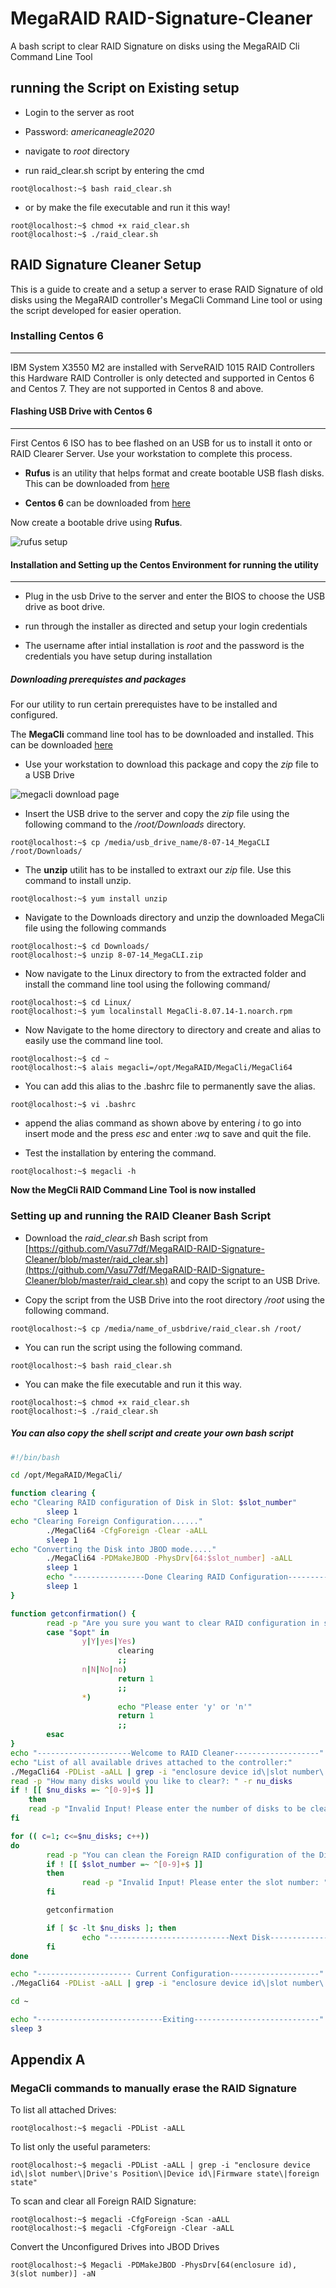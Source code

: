 # MegaRAID RAID-Signature-Cleaner

A bash script to clear RAID Signature on disks using the MegaRAID Cli Command Line Tool

## running the Script on Existing setup

- Login to the server as root 

- Password: *americaneagle2020*

- navigate to *root* directory

- run raid_clear.sh script by entering the cmd

```console
root@localhost:~$ bash raid_clear.sh
```
 - or by make the file executable and run it this way!

 ```console 
 root@localhost:~$ chmod +x raid_clear.sh
 root@localhost:~$ ./raid_clear.sh
 ```

## RAID Signature Cleaner Setup

This is a guide to create and a setup a server to erase RAID Signature of old disks using the MegaRAID controller's MegaCli Command Line tool or using the script developed for easier operation.

### Installing Centos 6

---------------------------------
IBM System X3550 M2 are installed with ServeRAID 1015 RAID Controllers this Hardware RAID Controller is only detected and supported in Centos 6 and Centos 7. They are not supported in Centos 8 and above.

#### Flashing USB Drive with Centos 6

----------------------------------- 
First Centos 6 ISO has to bee flashed on an USB for us to install it onto or RAID Clearer Server. Use your workstation to complete this process.

- **Rufus** is an utility that helps format and create bootable USB flash disks. This can be downloaded from [here](https://rufus.ie/)

- **Centos 6** can be downloaded from [here](https://wiki.centos.org/Download)

Now create a bootable drive using **Rufus**.

![rufus setup](https://github.com/Vasu77df/MegaRAID-RAID-Signature-Cleaner/blob/master/images/rufus.png)

#### Installation and Setting up the Centos Environment for running the utility

----------------------------------------------

- Plug in the usb Drive to the server and enter the BIOS to choose the USB drive as boot drive.

- run through the installer as directed and setup your login credentials

- The username after intial installation is _root_ and the password is the credentials you have setup during installation

##### Downloading prerequistes and packages

For our utility to run certain prerequistes have to be installed and configured.

The **MegaCli** command line tool has to be downloaded and installed. This can be downloaded [here](https://www.broadcom.com/support/download-search?dk=megacli)

- Use your workstation to download this package and copy the _zip_ file to a USB Drive

![megacli download page](https://github.com/Vasu77df/MegaRAID-RAID-Signature-Cleaner/blob/master/images/mega_cli_download_page.png)

- Insert the USB drive to the server and copy the _zip_ file using the following command to the */root/Downloads* directory.

```console
root@localhost:~$ cp /media/usb_drive_name/8-07-14_MegaCLI /root/Downloads/
```

- The **unzip** utilit has to be installed to extraxt our _zip_ file. Use this command to install unzip. 

```console
root@localhost:~$ yum install unzip
```

- Navigate to the Downloads directory and unzip the downloaded MegaCli file using the following commands

```console
root@localhost:~$ cd Downloads/
root@localhost:~$ unzip 8-07-14_MegaCLI.zip
```

- Now navigate to the Linux directory to from the extracted folder and install the command line tool using the following command/ 

```console
root@localhost:~$ cd Linux/
root@localhost:~$ yum localinstall MegaCli-8.07.14-1.noarch.rpm
```

- Now Navigate to the home directory to directory and create and alias to easily use the command line tool.

```console
root@localhost:~$ cd ~
root@localhost:~$ alais megacli=/opt/MegaRAID/MegaCli/MegaCli64
```

- You can add this alias to the .bashrc file to permanently save the alias.

```console
root@localhost:~$ vi .bashrc
```

- append the alias command as shown above by entering _i_ to go into insert mode and the press _esc_ and enter _:wq_ to save and quit the file.

- Test the installation by entering the command.

```console
root@localhost:~$ megacli -h
```

**Now the MegCli RAID Command Line Tool is now installed** 

### Setting up and running the RAID Cleaner Bash Script

- Download the *raid_clear.sh* Bash script from [https://github.com/Vasu77df/MegaRAID-RAID-Signature-Cleaner/blob/master/raid_clear.sh](https://github.com/Vasu77df/MegaRAID-RAID-Signature-Cleaner/blob/master/raid_clear.sh) and copy the script to an USB Drive.

- Copy the script from the USB Drive into the root directory */root* using the following command. 

```console
root@localhost:~$ cp /media/name_of_usbdrive/raid_clear.sh /root/
```

- You can run the script using the following command.

```console
root@localhost:~$ bash raid_clear.sh
```

- You can make the file executable and run it this way.

```console
root@localhost:~$ chmod +x raid_clear.sh
root@localhost:~$ ./raid_clear.sh
```

##### You can also copy the shell script and create your own bash script

```bash
#!/bin/bash

cd /opt/MegaRAID/MegaCli/

function clearing {
echo "Clearing RAID configuration of Disk in Slot: $slot_number"
        sleep 1 
echo "Clearing Foreign Configuration......"
        ./MegaCli64 -CfgForeign -Clear -aALL
        sleep 1
echo "Converting the Disk into JBOD mode....."
        ./MegaCli64 -PDMakeJBOD -PhysDrv[64:$slot_number] -aALL
        sleep 1
        echo "----------------Done Clearing RAID Configuration---------------"
        sleep 1
}

function getconfirmation() {
        read -p "Are you sure you want to clear RAID configuration in slot: $slot_number ?[y/n]: " -r opt
        case "$opt" in
                y|Y|yes|Yes)
                        clearing
                        ;;
                n|N|No|no)
                        return 1
                        ;;
                *)
                        echo "Please enter 'y' or 'n'"
                        return 1
                        ;;
        esac
}
echo "---------------------Welcome to RAID Cleaner-------------------"
echo "List of all available drives attached to the controller:"
./MegaCli64 -PDList -aALL | grep -i "enclosure device id\|slot number\|Drive's Position\|Device id\|Firmware state\|foreign state"
read -p "How many disks would you like to clear?: " -r nu_disks
if ! [[ $nu_disks =~ ^[0-9]+$ ]]
    then 
    read -p "Invalid Input! Please enter the number of disks to be cleared: " -r $nu_disks
fi

for (( c=1; c<=$nu_disks; c++))
do
        read -p "You can clean the Foreign RAID configuration of the Disk by specifing the slot number(please enter the slot of disk one by one): " -r slot_number
        if ! [[ $slot_number =~ ^[0-9]+$ ]]
        then 
                read -p "Invalid Input! Please enter the slot number: " -r $nu_disks
        fi

        getconfirmation

        if [ $c -lt $nu_disks ]; then
                echo "---------------------------Next Disk---------------------------"
        fi
done

echo "--------------------- Current Configuration--------------------"
./MegaCli64 -PDList -aALL | grep -i "enclosure device id\|slot number\|Drive's Position\|Device id\|Firmware state\|foreign state"

cd ~

echo "----------------------------Exiting----------------------------"
sleep 3

```

## Appendix A

### MegaCli commands to manually erase the RAID Signature

To list all attached Drives:

```console
root@localhost:~$ megacli -PDList -aALL
```

To list only the useful parameters: 

```console
root@localhost:~$ megacli -PDList -aALL | grep -i "enclosure device id\|slot number\|Drive's Position\|Device id\|Firmware state\|foreign state"
```

To scan and clear all Foreign RAID Signature:

```console
root@localhost:~$ megacli -CfgForeign -Scan -aALL
root@localhost:~$ megacli -CfgForeign -Clear -aALL
```

Convert the Unconfigured Drives into JBOD Drives

```console
root@localhost:~$ Megacli -PDMakeJBOD -PhysDrv[64(enclosure id), 3(slot number)] -aN
```

